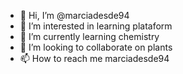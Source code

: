 - 👋 Hi, I’m @marciadesde94
- 👀 I’m interested in learning plataform
- 🌱 I’m currently learning chemistry
- 💞️ I’m looking to collaborate on plants
- 📫 How to reach me marciadesde94

<!---
marciadesde94/marciadesde94 is a ✨ special ✨ repository because its `README.md` (this file) appears on your GitHub profile.
You can click the Preview link to take a look at your changes.
--->
